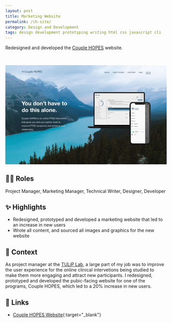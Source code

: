 ```yaml
---
layout: post
title: Marketing Website
permalink: /ch-site/
category: Design and Development
tags: design development prototyping writing html css javascript cli
---
```


Redesigned and developed the [Couple HOPES](https://couplehopes.com/) website.

<a href="https://www.couplehopes.com" target="_blank"><img src="/assets/images/CH-site.png" class="table-wrapper" style="width:100%; max-height:20rem; object-fit:cover; overflow-y:clip; object-position: 100% 0; margin-top:2rem;" /></a>

## 👩‍💻 Roles 

Project Manager, Marketing Manager, Technical Writer, Designer, Developer

## ✨ Highlights

- Redesigned, prototyped and developed a marketing website that led to an increase in new users
- Wrote all content, and sourced all images and graphics for the new website

## 📌 Context

As project manager at the [TULiP Lab](https://www.tuliplab.ca/), a large part of my job was to improve the user experience for the online clinical intervetions being studied to make them more engaging and attract new participants. I redesigned, prototyped and developed the pubic-facing website for one of the programs, Couple HOPES, which led to a 20% increase in new users.

## 🔗 Links

- [Couple HOPES Website](https://couplehopes.com/){:target="_blank"}
